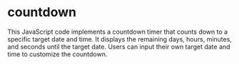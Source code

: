 # countdown
This JavaScript code implements a countdown timer that counts down to a specific target date and time. It displays the remaining days, hours, minutes, and seconds until the target date. Users can input their own target date and time to customize the countdown.
